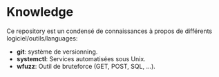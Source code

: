 # Knowledge

Ce repository est un condensé de connaissances à propos de différents logiciel/outils/languages:

- **git**: système de versionning.
- **systemctl**: Services automatisées sous Unix. 
- **wfuzz**: Outil de bruteforce (GET, POST, SQL, ...).